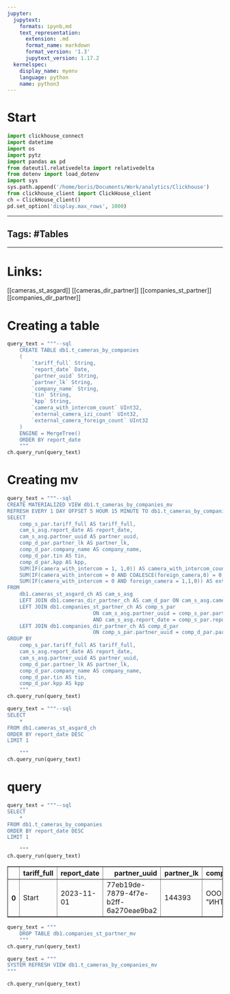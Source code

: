 ```yaml
---
jupyter:
  jupytext:
    formats: ipynb,md
    text_representation:
      extension: .md
      format_name: markdown
      format_version: '1.3'
      jupytext_version: 1.17.2
  kernelspec:
    display_name: myenv
    language: python
    name: python3
---
```


# Start

```python
import clickhouse_connect
import datetime
import os
import pytz
import pandas as pd
from dateutil.relativedelta import relativedelta
from dotenv import load_dotenv
import sys
sys.path.append('/home/boris/Documents/Work/analytics/Clickhouse')
from clickhouse_client import ClickHouse_client
ch = ClickHouse_client()
pd.set_option('display.max_rows', 1000)
```

___
## Tags: #Tables
___
# Links:

[[cameras_st_asgard]]
[[cameras_dir_partner]]
[[companies_st_partner]]
[[companies_dir_partner]]


# Creating a table


```python
query_text = """--sql
    CREATE TABLE db1.t_cameras_by_companies 
    (
        `tariff_full` String,
        `report_date` Date, 
        `partner_uuid` String,
        `partner_lk` String,
        `company_name` String,
        `tin` String,
        `kpp` String,
        `camera_with_intercom_count` UInt32,
        `external_camera_izi_count` UInt32,
        `external_camera_foreign_count` UInt32
    )
    ENGINE = MergeTree()
    ORDER BY report_date
    """
ch.query_run(query_text)
```

# Creating mv

```python
query_text = """--sql
CREATE MATERIALIZED VIEW db1.t_cameras_by_companies_mv
REFRESH EVERY 1 DAY OFFSET 5 HOUR 15 MINUTE TO db1.t_cameras_by_companies AS
SELECT
    comp_s_par.tariff_full AS tariff_full,
    cam_s_asg.report_date AS report_date, 
    cam_s_asg.partner_uuid AS partner_uuid,
    comp_d_par.partner_lk AS partner_lk,
    comp_d_par.company_name AS company_name,
    comp_d_par.tin AS tin,
    comp_d_par.kpp AS kpp,
    SUM(IF(camera_with_intercom = 1, 1,0)) AS camera_with_intercom_count,
    SUM(IF(camera_with_intercom = 0 AND COALESCE(foreign_camera,0) = 0,1,0)) AS external_camera_izi_count,
    SUM(IF(camera_with_intercom = 0 AND foreign_camera = 1,1,0)) AS external_camera_foreign_count
FROM
    db1.cameras_st_asgard_ch AS cam_s_asg
    LEFT JOIN db1.cameras_dir_partner_ch AS cam_d_par ON cam_s_asg.camera_uuid = cam_d_par.camera_uuid
    LEFT JOIN db1.companies_st_partner_ch AS comp_s_par 
    						ON cam_s_asg.partner_uuid = comp_s_par.partner_uuid
                            AND cam_s_asg.report_date = comp_s_par.report_date
    LEFT JOIN db1.companies_dir_partner_ch AS comp_d_par 
    						ON comp_s_par.partner_uuid = comp_d_par.partner_uuid
GROUP BY 
    comp_s_par.tariff_full AS tariff_full,
    cam_s_asg.report_date AS report_date, 
    cam_s_asg.partner_uuid AS partner_uuid,
    comp_d_par.partner_lk AS partner_lk,
    comp_d_par.company_name AS company_name,
    comp_d_par.tin AS tin,
    comp_d_par.kpp AS kpp
    """
ch.query_run(query_text)
```

```python
query_text = """--sql
SELECT
    *
FROM db1.cameras_st_asgard_ch
ORDER BY report_date DESC
LIMIT 1

    """
ch.query_run(query_text)
```

# query


```python
query_text = """--sql
SELECT
    *
FROM db1.t_cameras_by_companies
ORDER BY report_date DESC
LIMIT 1

    """
ch.query_run(query_text)
```

<div>
<style scoped>
    .dataframe tbody tr th:only-of-type {
        vertical-align: middle;
    }

    .dataframe tbody tr th {
        vertical-align: top;
    }

    .dataframe thead th {
        text-align: right;
    }
</style>
<table border="1" class="dataframe">
  <thead>
    <tr style="text-align: right;">
      <th></th>
      <th>tariff_full</th>
      <th>report_date</th>
      <th>partner_uuid</th>
      <th>partner_lk</th>
      <th>company_name</th>
      <th>tin</th>
      <th>kpp</th>
      <th>camera_with_intercom_count</th>
      <th>external_camera_izi_count</th>
      <th>external_camera_foreign_count</th>
    </tr>
  </thead>
  <tbody>
    <tr>
      <th>0</th>
      <td>Start</td>
      <td>2023-11-01</td>
      <td>77eb19de-7879-4f7e-b2ff-6a270eae9ba2</td>
      <td>144393</td>
      <td>ООО "ИНТЕЛСК"</td>
      <td>5040075820</td>
      <td></td>
      <td>1</td>
      <td>0</td>
      <td>0</td>
    </tr>
  </tbody>
</table>
</div>

```python
query_text = """
    DROP TABLE db1.companies_st_partner_mv
    """
ch.query_run(query_text)
```

```python
query_text = """
SYSTEM REFRESH VIEW db1.t_cameras_by_companies_mv
"""

ch.query_run(query_text)
```
